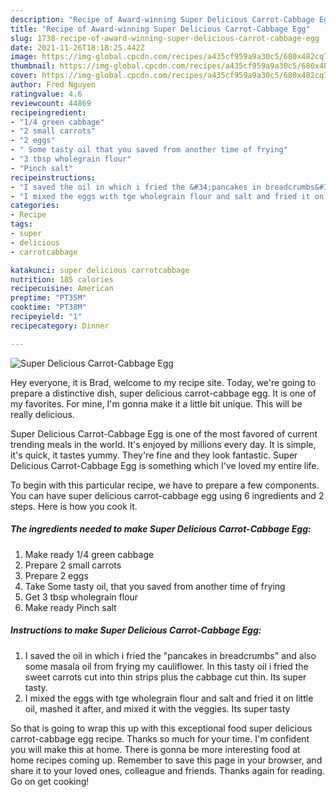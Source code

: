 ```yaml
---
description: "Recipe of Award-winning Super Delicious Carrot-Cabbage Egg"
title: "Recipe of Award-winning Super Delicious Carrot-Cabbage Egg"
slug: 1738-recipe-of-award-winning-super-delicious-carrot-cabbage-egg
date: 2021-11-26T18:18:25.442Z
image: https://img-global.cpcdn.com/recipes/a435cf959a9a30c5/680x482cq70/super-delicious-carrot-cabbage-egg-recipe-main-photo.jpg
thumbnail: https://img-global.cpcdn.com/recipes/a435cf959a9a30c5/680x482cq70/super-delicious-carrot-cabbage-egg-recipe-main-photo.jpg
cover: https://img-global.cpcdn.com/recipes/a435cf959a9a30c5/680x482cq70/super-delicious-carrot-cabbage-egg-recipe-main-photo.jpg
author: Fred Nguyen
ratingvalue: 4.6
reviewcount: 44869
recipeingredient:
- "1/4 green cabbage"
- "2 small carrots"
- "2 eggs"
- " Some tasty oil that you saved from another time of frying"
- "3 tbsp wholegrain flour"
- "Pinch salt"
recipeinstructions:
- "I saved the oil in which i fried the &#34;pancakes in breadcrumbs&#34; and also some masala oil from frying my cauliflower. In this tasty oil i fried the sweet carrots cut into thin strips plus the cabbage cut thin. Its super tasty."
- "I mixed the eggs with tge wholegrain flour and salt and fried it on little oil, mashed it after, and mixed it with the veggies. Its super tasty"
categories:
- Recipe
tags:
- super
- delicious
- carrotcabbage

katakunci: super delicious carrotcabbage 
nutrition: 185 calories
recipecuisine: American
preptime: "PT35M"
cooktime: "PT38M"
recipeyield: "1"
recipecategory: Dinner

---
```



![Super Delicious Carrot-Cabbage Egg](https://img-global.cpcdn.com/recipes/a435cf959a9a30c5/680x482cq70/super-delicious-carrot-cabbage-egg-recipe-main-photo.jpg)

Hey everyone, it is Brad, welcome to my recipe site. Today, we're going to prepare a distinctive dish, super delicious carrot-cabbage egg. It is one of my favorites. For mine, I'm gonna make it a little bit unique. This will be really delicious.



Super Delicious Carrot-Cabbage Egg is one of the most favored of current trending meals in the world. It's enjoyed by millions every day. It is simple, it's quick, it tastes yummy. They're fine and they look fantastic. Super Delicious Carrot-Cabbage Egg is something which I've loved my entire life.


To begin with this particular recipe, we have to prepare a few components. You can have super delicious carrot-cabbage egg using 6 ingredients and 2 steps. Here is how you cook it.

<!--inarticleads1-->

##### The ingredients needed to make Super Delicious Carrot-Cabbage Egg:

1. Make ready 1/4 green cabbage
1. Prepare 2 small carrots
1. Prepare 2 eggs
1. Take  Some tasty oil, that you saved from another time of frying
1. Get 3 tbsp wholegrain flour
1. Make ready Pinch salt




<!--inarticleads2-->

##### Instructions to make Super Delicious Carrot-Cabbage Egg:

1. I saved the oil in which i fried the &#34;pancakes in breadcrumbs&#34; and also some masala oil from frying my cauliflower. In this tasty oil i fried the sweet carrots cut into thin strips plus the cabbage cut thin. Its super tasty.
1. I mixed the eggs with tge wholegrain flour and salt and fried it on little oil, mashed it after, and mixed it with the veggies. Its super tasty




So that is going to wrap this up with this exceptional food super delicious carrot-cabbage egg recipe. Thanks so much for your time. I'm confident you will make this at home. There is gonna be more interesting food at home recipes coming up. Remember to save this page in your browser, and share it to your loved ones, colleague and friends. Thanks again for reading. Go on get cooking!
